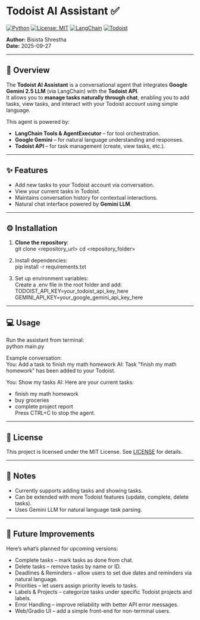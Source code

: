 # Todoist AI Assistant ✅

[![Python](https://img.shields.io/badge/python-3.9+-blue)](https://www.python.org/)
[![License: MIT](https://img.shields.io/badge/License-MIT-yellow.svg)](LICENSE)
[![LangChain](https://img.shields.io/badge/LangChain-AI-orange)](https://www.langchain.com/)
[![Todoist](https://img.shields.io/badge/Todoist-API-red)](https://developer.todoist.com/)

**Author:** Bisista Shrestha  
**Date:** 2025-09-27  

---

## 🚀 Overview
The **Todoist AI Assistant** is a conversational agent that integrates **Google Gemini 2.5 LLM** (via LangChain) with the **Todoist API**.  
It allows you to **manage tasks naturally through chat**, enabling you to add tasks, view tasks, and interact with your Todoist account using simple language.

This agent is powered by:
- **LangChain Tools & AgentExecutor** – for tool orchestration.  
- **Google Gemini** – for natural language understanding and responses.  
- **Todoist API** – for task management (create, view tasks, etc.).  

---

## ✨ Features
- Add new tasks to your Todoist account via conversation.  
- View your current tasks in Todoist.  
- Maintains conversation history for contextual interactions.  
- Natural chat interface powered by **Gemini LLM**.  

---

## ⚙️ Installation

1. **Clone the repository**:    
git clone <repository_url>
cd <repository_folder>

2. Install dependencies:    
pip install -r requirements.txt

3. Set up environment variables:    
Create a .env file in the root folder and add:  
TODOIST_API_KEY=your_todoist_api_key_here
GEMINI_API_KEY=your_google_gemini_api_key_here  

---

## 💻 Usage     
Run the assistant from terminal:    
python main.py

Example conversation:   
You: Add a task to finish my math homework
AI: Task "finish my math homework" has been added to your Todoist.

You: Show my tasks
AI: Here are your current tasks:
- finish my math homework
- buy groceries
- complete project report   
Press CTRL+C to stop the agent.

---

## 📜 License

This project is licensed under the MIT License. See [LICENSE](LICENSE) for details.

---

## 🔮 Notes

- Currently supports adding tasks and showing tasks.
- Can be extended with more Todoist features (update, complete, delete tasks).
- Uses Gemini LLM for natural language task parsing.

---

## 🚧 Future Improvements

Here’s what’s planned for upcoming versions:
- Complete tasks – mark tasks as done from chat.
- Delete tasks – remove tasks by name or ID.
- Deadlines & Reminders – allow users to set due dates and reminders via natural language.
- Priorities – let users assign priority levels to tasks.
- Labels & Projects – categorize tasks under specific Todoist projects and labels.
- Error Handling – improve reliability with better API error messages.
- Web/Gradio UI – add a simple front-end for non-terminal users.


